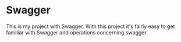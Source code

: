 # Swagger
This is my project with Swagger. With this project it's fairly easy to get familiar with Swagger and operations concerning swagger. 
